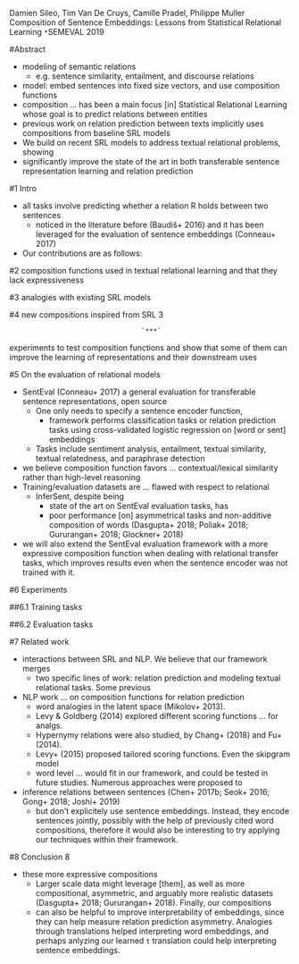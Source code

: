 Damien Sileo, Tim Van De Cruys, Camille Pradel, Philippe Muller
Composition of Sentence Embeddings: 
  Lessons from Statistical Relational Learning
`*`SEMEVAL 2019

#Abstract

* modeling of semantic relations 
  * e.g. sentence similarity, entailment, and discourse relations 
* model: embed sentences into fixed size vectors, and use composition functions
* composition ... has been a main focus [in] Statistical Relational Learning
  whose goal is to predict relations between entities
* previous work on relation prediction between texts implicitly uses
  compositions from baseline SRL models
* We build on recent SRL models to address textual relational problems, showing
* significantly improve the state of the art 
  in both transferable sentence representation learning and relation prediction

#1 Intro

* all tasks involve predicting whether a relation R holds between two sentences 
  * noticed in the literature before (Baudiš+ 2016) and it has been
    leveraged for the evaluation of sentence embeddings (Conneau+ 2017)
* Our contributions are as follows:

#2 composition functions used in textual relational learning 
and that they lack expressiveness

#3 analogies with existing SRL models

#4 new compositions inspired from SRL 3

                                     `***`

experiments to test composition functions and show that some of them can
improve the learning of representations and their downstream uses 

#5 On the evaluation of relational models 

* SentEval (Conneau+ 2017) 
  a general evaluation for transferable sentence representations, open source
  * One only needs to specify a sentence encoder function, 
    * framework performs classification tasks or relation prediction tasks
      using cross-validated logistic regression on [word or sent] embeddings 
  * Tasks include sentiment analysis, entailment, textual similarity, textual
    relatedness, and paraphrase detection
* we believe composition function favors ... contextual/lexical similarity
  rather than high-level reasoning
* Training/evaluation datasets are ... flawed with respect to relational
  * InferSent, despite being  
    * state of the art on SentEval evaluation tasks, has 
    * poor performance [on] asymmetrical tasks and non-additive composition of
      words (Dasgupta+ 2018; Poliak+ 2018; Gururangan+ 2018; Glockner+ 2018)
* we will also extend the SentEval evaluation framework with a more expressive
  composition function when dealing with relational transfer tasks, which
  improves results even when the sentence encoder was not trained with it.

#6 Experiments

##6.1 Training tasks

##6.2 Evaluation tasks

#7 Related work

* interactions between SRL and NLP. We believe that our framework merges 
  * two specific lines of work: relation prediction and 
    modeling textual relational tasks.  Some previous 
* NLP work ... on composition functions for relation prediction 
  * word analogies in the latent space (Mikolov+ 2013).  
  * Levy & Goldberg (2014) explored different scoring functions ... for analgs.  
  * Hypernymy relations were also studied, by Chang+ (2018) and Fu+ (2014).
  * Levy+ (2015) proposed tailored scoring functions.  Even the skipgram model
  * word level ... would fit in our framework, and could be tested in future
    studies. Numerous approaches  were proposed to 
* inference relations between sentences
  (Chen+ 2017b; Seok+ 2016; Gong+ 2018; Joshi+ 2019)
  * but don’t explicitely use sentence embeddings. Instead, they encode
    sentences jointly, possibly with the help of previously cited word
    compositions, therefore it would also be interesting to try applying our
    techniques within their framework.

#8 Conclusion 8

* these more expressive compositions
  * Larger scale data might leverage [them], as well as more compositional,
    asymmetric, and arguably more realistic datasets (Dasgupta+ 2018;
    Gururangan+ 2018). Finally, our compositions 
  * can also be helpful to improve interpretability of embeddings, since they
    can help measure relation prediction asymmetry. 
    Analogies through translations helped interpreting word embeddings, and
    perhaps anlyzing our learned `t` translation could help interpreting
    sentence embeddings.
